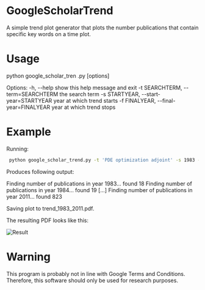 # GoogleScholarTrend
A simple trend plot generator that plots the number publications that contain specific key words on a time plot. 

Usage
=====
python google_scholar_tren .py [options]

Options:
  -h, --help            show this help message and exit
  -t SEARCHTERM, --term=SEARCHTERM
                        the search term
  -s STARTYEAR, --start-year=STARTYEAR
                        year at which trend starts
  -f FINALYEAR, --final-year=FINALYEAR
                        year at which trend stops


Example
=======

Running:
```bash
 python google_scholar_trend.py -t 'PDE optimization adjoint' -s 1983 -f 2011
```
Produces following output:

Finding number of publications in year 1983... found 18
Finding number of publications in year 1984... found 19
[...]
Finding number of publications in year 2011... found 823

Saving plot to trend_1983_2011.pdf.

The resulting PDF looks like this:

![Result]()



Warning
=======

This program is probably not in line with Google Terms and Conditions. Therefore, this software should only be used for 
research purposes.
